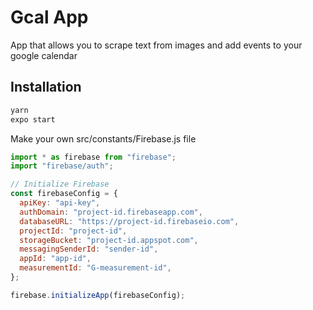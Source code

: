 # Gcal App

App that allows you to scrape text from images and add events to your google calendar

## Installation

```bash
yarn
expo start
```

Make your own src/constants/Firebase.js file

```javascript
import * as firebase from "firebase";
import "firebase/auth";

// Initialize Firebase
const firebaseConfig = {
  apiKey: "api-key",
  authDomain: "project-id.firebaseapp.com",
  databaseURL: "https://project-id.firebaseio.com",
  projectId: "project-id",
  storageBucket: "project-id.appspot.com",
  messagingSenderId: "sender-id",
  appId: "app-id",
  measurementId: "G-measurement-id",
};

firebase.initializeApp(firebaseConfig);
```
